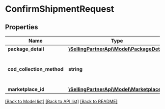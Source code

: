 # ConfirmShipmentRequest

## Properties
Name | Type | Description | Notes
------------ | ------------- | ------------- | -------------
**package_detail** | [**\SellingPartnerApi\Model\PackageDetail**](PackageDetail.md) |  | 
**cod_collection_method** | **string** | The cod collection method, support in JP only. | [optional] 
**marketplace_id** | [**\SellingPartnerApi\Model\MarketplaceId**](MarketplaceId.md) |  | 

[[Back to Model list]](../README.md#documentation-for-models) [[Back to API list]](../README.md#documentation-for-api-endpoints) [[Back to README]](../README.md)


